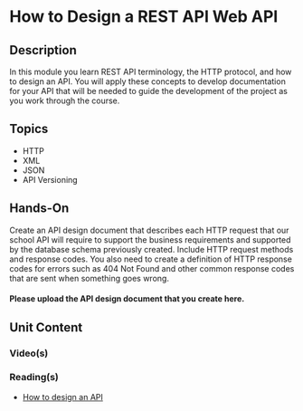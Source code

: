 # How to Design a REST API Web API
## Description
In this module you learn REST API terminology, the HTTP protocol, and how to design an API.  You will apply these concepts to develop documentation for your API that will be needed to guide the development of the project as you work through the course.
## Topics
- HTTP
- XML
- JSON
- API Versioning
## Hands-On
Create an API design document that describes each HTTP request that our school API will require to support the business requirements and supported by the database schema previously created.  Include HTTP request methods and response codes.  You also need to create a definition of HTTP response codes for errors such as 404 Not Found and other common response codes that are sent when something goes wrong.
#### Please upload the API design document that you create here.
## Unit Content
### Video(s)
### Reading(s)
* [How to design an API](https://hackernoon.com/restful-api-design-step-by-step-guide-2f2c9f9fcdbf)
